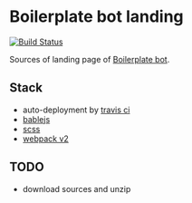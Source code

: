 # Boilerplate bot landing
[![Build Status](https://travis-ci.org/botstory/boilerplate-bot-landing.svg?branch=develop)](https://travis-ci.org/botstory/boilerplate-bot-landing)

Sources of landing page of
[Boilerplate bot](https://github.com/botstory/boilerplate-bot).

## Stack

- auto-deployment by
[travis ci](https://gist.github.com/domenic/ec8b0fc8ab45f39403dd)
- [bablejs](https://babeljs.io/)
- [scss](http://sass-lang.com/)
- [webpack v2](https://webpack.github.io/)

## TODO

- download sources and unzip
